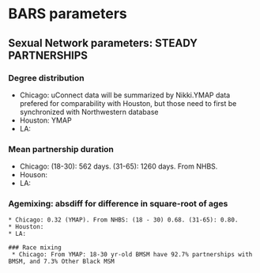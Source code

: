 # BARS parameters

   ## Sexual Network parameters: STEADY PARTNERSHIPS
   ### Degree distribution
   * Chicago: uConnect data will be summarized by Nikki.YMAP data prefered for comparability with Houston, but those need to first be synchronized with Northwestern database  
   * Houston: YMAP
   * LA: 
   
   ### Mean partnership duration 
   * Chicago: (18-30): 562 days. (31-65): 1260 days. From NHBS.
   * Houson:
   * LA:
   
   ### Agemixing: absdiff for difference in square-root of ages 
    * Chicago: 0.32 (YMAP). From NHBS: (18 - 30) 0.68. (31-65): 0.80.
    * Houston: 
    * LA:
  
    ### Race mixing
     * Chicago: From YMAP: 18-30 yr-old BMSM have 92.7% partnerships with BMSM, and 7.3% Other Black MSM 
    
